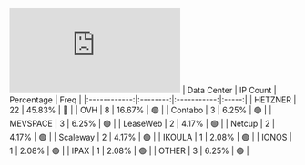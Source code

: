 ![Diagramm](https://github.com/obajay/StateSync-snapshots/blob/main/Projects/AndromedaProtocol/1/README.md)
| Data Center | IP Count | Percentage | Freq |
|:------------:|:--------:|:-----------:|:-----:|
| HETZNER | 22 | 45.83% | 🔴 |
| OVH | 8 | 16.67% | 🟢 |
| Contabo | 3 | 6.25% | 🟢 |
| MEVSPACE | 3 | 6.25% | 🟢 |
| LeaseWeb | 2 | 4.17% | 🟢 |
| Netcup | 2 | 4.17% | 🟢 |
| Scaleway | 2 | 4.17% | 🟢 |
| IKOULA | 1 | 2.08% | 🟢 |
| IONOS | 1 | 2.08% | 🟢 |
| IPAX | 1 | 2.08% | 🟢 |
| OTHER | 3 | 6.25% | 🟢 |